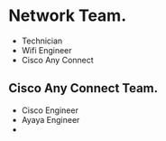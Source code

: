 # Network Team.
- Technician
- Wifi Engineer
- Cisco Any Connect
## Cisco Any Connect Team.
- Cisco Engineer
- Ayaya Engineer
- 
